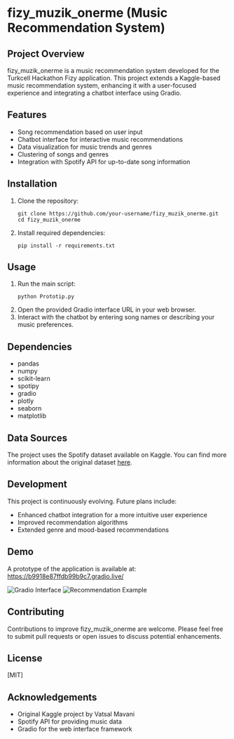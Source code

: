 # fizy_muzik_onerme (Music Recommendation System)

## Project Overview
fizy_muzik_onerme is a music recommendation system developed for the Turkcell Hackathon Fizy application. This project extends a Kaggle-based music recommendation system, enhancing it with a user-focused experience and integrating a chatbot interface using Gradio.

## Features
- Song recommendation based on user input
- Chatbot interface for interactive music recommendations
- Data visualization for music trends and genres
- Clustering of songs and genres
- Integration with Spotify API for up-to-date song information

## Installation
1. Clone the repository:
   ```
   git clone https://github.com/your-username/fizy_muzik_onerme.git
   cd fizy_muzik_onerme
   ```
2. Install required dependencies:
   ```
   pip install -r requirements.txt
   ```

## Usage
1. Run the main script:
   ```
   python Prototip.py
   ```
2. Open the provided Gradio interface URL in your web browser.
3. Interact with the chatbot by entering song names or describing your music preferences.

## Dependencies
- pandas
- numpy
- scikit-learn
- spotipy
- gradio
- plotly
- seaborn
- matplotlib

## Data Sources
The project uses the Spotify dataset available on Kaggle. You can find more information about the original dataset [here](https://www.kaggle.com/code/vatsalmavani/music-recommendation-system-using-spotify-dataset/notebook).

## Development
This project is continuously evolving. Future plans include:
- Enhanced chatbot integration for a more intuitive user experience
- Improved recommendation algorithms
- Extended genre and mood-based recommendations

## Demo
A prototype of the application is available at: https://b9918e87ffdb99b9c7.gradio.live/

![Gradio Interface](images/gradio.png)
![Recommendation Example](images/gradio1.png)

## Contributing
Contributions to improve fizy_muzik_onerme are welcome. Please feel free to submit pull requests or open issues to discuss potential enhancements.

## License
[MIT]

## Acknowledgements
- Original Kaggle project by Vatsal Mavani
- Spotify API for providing music data
- Gradio for the web interface framework
